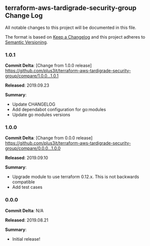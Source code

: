 ## terraform-aws-tardigrade-security-group Change Log

All notable changes to this project will be documented in this file.

The format is based on [Keep a Changelog](http://keepachangelog.com/) and this project adheres to [Semantic Versioning](http://semver.org/).

### 1.0.1

**Commit Delta**: [Change from 1.0.0 release] https://github.com/plus3it/terraform-aws-tardigrade-security-group/compare/1.0.0...1.0.1

**Released**: 2019.09.23

**Summary**:

*   Update CHANGELOG
*   Add dependabot configuration for go:modules
*   Update go modules versions

### 1.0.0

**Commit Delta**: [Change from 0.0.0 release] https://github.com/plus3it/terraform-aws-tardigrade-security-group/compare/0.0.0...1.0.0

**Released**: 2019.09.10

**Summary**:

*   Upgrade module to use terraform 0.12.x. This is not backwards compatible
*   Add test cases

### 0.0.0

**Commit Delta**: N/A

**Released**: 2019.08.21

**Summary**:

*   Initial release!
